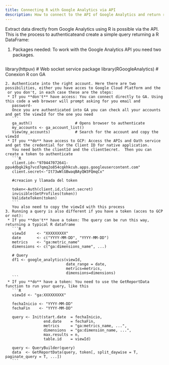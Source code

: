 ```yaml
---
title: Connecting R with Google Analytics via API
description: How to connect to the API of Google Analytics and return results in the shape of a R dataframe
---
```


Extract data directly from Google Analytics using R is possible via the API. This is the process to authenticateand create a simple
query returning a R DataFrame:

1. Packages needed: To work with the Google Analytics API you need two packages.
   ```R
  library(httpuv)             # Web socket service package
  library(RGoogleAnalytics)   # Conexion R con GA
  ```
2. Authenticate into the right account. Here there are two possibilities, either you have acces to Google Cloud Platform and the
   or you don't, in each case these are the steps:
   * If you **don't** have access: You can connect directly to GA. Using this code a web browser will prompt asking for you email and
     password-
     Once you are authenticated into GA you can check all your accounts and get the viewId for the one you need
     ```
     ga_auth()                   # Opens browser to authenticate
     my_accounts <- ga_account_list()
     View(my_accounts)           # Search for the account and copy the viewId
   * If you **do** have access to GCP: Access the APIs and Oath service and get the credential for the Client ID for native application.
     You need both the clientId and the clientSecret.  Then you can create a token to authenticate
     ```R
     client.id<-"970447072641-ppu4dbgk2kg7vcd7qmq2o854cqkhkcuh.apps.googleusercontent.com"
     client.secret<-"It73wWlGBwaqBAyQW3FQmqCx"

     #creacion y llamada del token

     token<-Auth(client.id,client.secret)
     invisible(GetProfiles(token))
     ValidateToken(token)
     ```
     You also need to copy the viewId with this process
3. Running a query is also different if you have a token (acces to GCP or not):
   * If you **don't** have a token: The query can be run this way, returning a typical R dataframe
     ```R
     viewId     <- "XXXXXXXXX"
     date       <- c("YYYY-MM-DD", "YYYY-MM-DD")
     metrics    <- "ga:metric_name"
     dimensions <- c("ga:dimensions_name", ...)

     # Query
     df1 <- google_analytics(viewId, 
                             date_range = date, 
                             metrics=metrics, 
                             dimensions=dimensions)
     ```
   * If you **do** have a token: You need to use the GetReportData function to run your query, like this
     ```R
     viewId <- "ga:XXXXXXXXX"
     
     fechaInicio <- "YYYY-MM-DD"
     fechaFin    <- "YYYY-MM-DD"
     
     query <- Init(start.date  = fechaInicio,
                   end.date    = fechaFin,
                   metrics     = "ga:metrics_name, ...",
                   dimensions  = "ga:dimension_name, ...",
                   max.results = n,
                   table.id    = viewId)

     query <- QueryBuilder(query)
     data  <- GetReportData(query, token[, split_daywise = T, paginate_query = T, ...])
     ```
